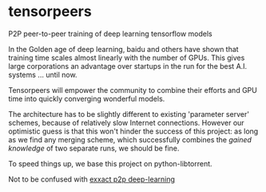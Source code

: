 # tensorpeers
P2P peer-to-peer training of deep learning tensorflow models

In the Golden age of deep learning, baidu and others have shown that training time scales almost linearly with the number of GPUs.
This gives large corporations an advantage over startups in the run for the best A.I. systems ... until now.

Tensorpeers will empower the community to combine their efforts and GPU time into quickly converging wonderful models.

The architecture has to be slightly different to existing 'parameter server' schemes, because of relatively slow Internet connections. However our optimistic guess is that this won't hinder the success of this project: as long as we find any  merging scheme, which successfully combines the *gained knowledge* of two separate runs, we should be fine.

To speed things up, we base this project on python-libtorrent.

Not to be confused with [exxact p2p deep-learning](https://exxactcorp.com/deep-learning-p2p.php)
